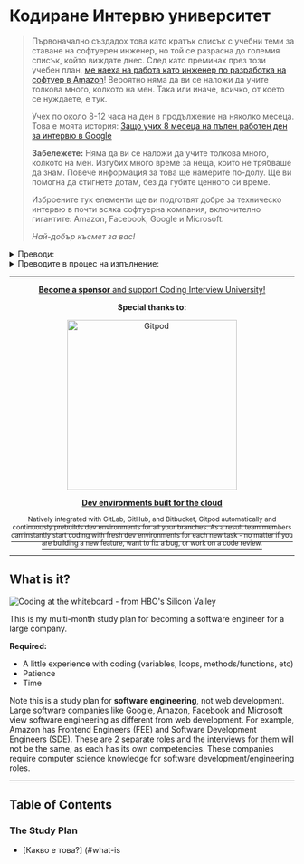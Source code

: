 # Кодиране Интервю университет

> Първоначално създадох това като кратък списък с учебни теми за ставане на софтуерен инженер,
> но той се разрасна до големия списък, който виждате днес. След като преминах през този учебен план, [ме наеха на работа
> като инженер по разработка на софтуер в Amazon](https://startupnextdoor.com/ive-been-acquired-by-amazon/?src=ciu)!
> Вероятно няма да ви се наложи да учите толкова много, колкото на мен. Така или иначе, всичко, от което се нуждаете, е тук.
>
> Учех по около 8-12 часа на ден в продължение на няколко месеца. Това е моята история: [Защо учих 8 месеца на пълен работен ден за интервю в Google](https://medium.freecodecamp.org/why-i-studied-full-time-for-8-months-for-a-google-interview-cc662ce9bb13)
>
> **Забележете:** Няма да ви се наложи да учите толкова много, колкото на мен. Изгубих много време за неща, които не трябваше да знам. Повече информация за това ще намерите по-долу. Ще ви помогна да стигнете дотам, без да губите ценното си време.
>
> Изброените тук елементи ще ви подготвят добре за техническо интервю в почти всяка софтуерна компания,
> включително гигантите: Amazon, Facebook, Google и Microsoft.
>
> *Най-добър късмет за вас!*

<details>
<summary>Преводи:</summary>

- [中文版本](translations/README-cn.md)
- [Tiếng Việt - Виетнамски](translations/README-vi.md)
- [Español](translations/README-es.md)
- [Português Brasileiro](translations/README-ptbr.md)
- [Полски](translations/README-pl.md)
- [繁體中文](translations/README-tw.md)
- [Японски (日本語)](translations/README-ja.md)
- [Руски](translations/README-ru.md)
- [Немски](translations/README-de.md)
- [Bahasa Indonesia](translations/README-id.md)
- [ខ្មែរ - Кхмер](translations/README-kh.md)
- [узбекски](translations/README-uz.md)
- [Български](translations/README-bg.md)
- [বাংলা - Bangla](translations/README-bn.md)

</details>

<details>
<summary>Преводите в процес на изпълнение:</summary>

- [हिन्दी](https://github.com/jwasham/coding-interview-university/issues/81)
- [עברית](https://github.com/jwasham/coding-interview-university/issues/82)
- [арабски](https://github.com/jwasham/coding-interview-university/issues/98)
- [турски](https://github.com/jwasham/coding-interview-university/issues/90)
- [Френски](https://github.com/jwasham/coding-interview-university/issues/89)
- [Українська](https://github.com/jwasham/coding-interview-university/issues/106)
- [Корейски(한국어)](https://github.com/jwasham/coding-interview-university/issues/118)
- [Телугу](https://github.com/jwasham/coding-interview-university/issues/117)
- [Урду](https://github.com/jwasham/coding-interview-university/issues/519)
- [Тайландски](https://github.com/jwasham/coding-interview-university/issues/156)
- [Гръцки](https://github.com/jwasham/coding-interview-university/issues/166)
- [Малаялам](https://github.com/jwasham/coding-interview-university/issues/239)
- [персийски - фарси](https://github.com/jwasham/coding-interview-university/issues/186)
- [африканс](https://github.com/jwasham/coding-interview-university/issues/1164)

</details>

<div align="center">
	<hr />
    <p>
        <a href="https://github.com/sponsors/jwasham"><strong>Become a sponsor</strong> and support Coding Interview University!</a>
    </p>
    <p>
        <strong>Special thanks to:</strong>
    </p>
    <p>
        <a href="https://www.gitpod.io/?utm_campaign=jwasham&utm_medium=referral&utm_content=coding-interview-university&utm_source=github">
            <div>
                <img src="https://d3j2pkmjtin6ou.cloudfront.net/sponsors/gitpod-logo-light-theme.svg" width="300" alt="Gitpod">
            </div>
            <div>
                <p>
                    <strong>Dev environments built for the cloud</strong>
                </p>
            </div>
            <div>
                <sup>Natively integrated with GitLab, GitHub, and Bitbucket, Gitpod automatically and continuously prebuilds dev environments for all your branches. As a result team members can instantly start coding with fresh dev environments for each new task - no matter if you are building a new feature, want to fix a bug, or work on a code review.</sup>
            </div>
        </a>
    </p>
    <hr />
</div>

## What is it?

![Coding at the whiteboard - from HBO's Silicon Valley](https://d3j2pkmjtin6ou.cloudfront.net/coding-at-the-whiteboard-silicon-valley.png)

This is my multi-month study plan for becoming a software engineer for a large company. 

**Required:** 
* A little experience with coding (variables, loops, methods/functions, etc)
* Patience
* Time

Note this is a study plan for **software engineering**, not web development. Large software companies like Google, Amazon, 
Facebook and Microsoft view software engineering as different from web development. For example, Amazon has 
Frontend Engineers (FEE) and Software Development Engineers (SDE). These are 2 separate roles and the interviews for 
them will not be the same, as each has its own competencies. These companies require computer science knowledge for 
software development/engineering roles.

---

## Table of Contents

### The Study Plan

- [Какво е това?] (#what-is